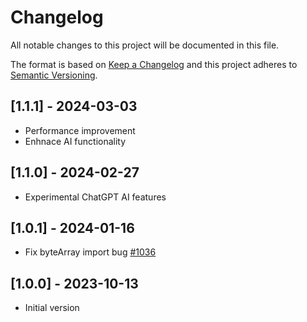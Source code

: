 # Changelog
All notable changes to this project will be documented in this file.

The format is based on [Keep a Changelog](http://keepachangelog.com/en/1.0.0/)
and this project adheres to [Semantic Versioning](http://semver.org/spec/v2.0.0.html).

## [1.1.1] - 2024-03-03
- Performance improvement
- Enhnace AI functionality

## [1.1.0] - 2024-02-27
- Experimental ChatGPT AI features

## [1.0.1] - 2024-01-16
- Fix byteArray import bug [#1036](https://github.com/linuxmint/cinnamon-spices-desklets/issues/1036)

## [1.0.0] - 2023-10-13
- Initial version
